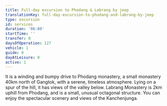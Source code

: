 ```yaml
---
title: Full-day excursion to Phodang & Labrang by jeep
translationKey: full-day-excursion-to-phodang-and-labrang-by-jeep
type: excursion
id: services
duration: '06:00'
startTime: ''
transfer: 0
daysOfOperation: 127
vehicle: 1
guide: 0
dayAtLeisure: 0
active: 1
---
```


It is a winding and bumpy drive to Phodang monastery, a small monastery 40km north of Gangtok, with a serene, timeless atmosphere. Lying on a spur of the hill, it has views of the valley below. Labrang Monastery is 2km uphill from Phodang, and is a small, unusual octagonal structure. You can enjoy the spectacular scenery and views of the Kanchenjunga.